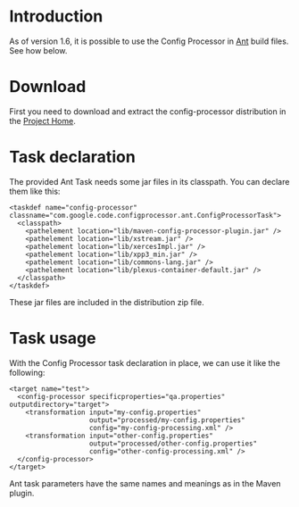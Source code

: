 # Introduction #

As of version 1.6, it is possible to use the Config Processor in [Ant](http://ant.apache.org/) build files. See how below.

# Download #

First you need to download and extract the config-processor distribution in the [Project Home](http://code.google.com/p/maven-config-processor-plugin).

# Task declaration #

The provided Ant Task needs some jar files in its classpath. You can declare them like this:

```
<taskdef name="config-processor" classname="com.google.code.configprocessor.ant.ConfigProcessorTask">
  <classpath>
    <pathelement location="lib/maven-config-processor-plugin.jar" />
    <pathelement location="lib/xstream.jar" />
    <pathelement location="lib/xercesImpl.jar" />
    <pathelement location="lib/xpp3_min.jar" />
    <pathelement location="lib/commons-lang.jar" />
    <pathelement location="lib/plexus-container-default.jar" />
  </classpath>
</taskdef>
```

These jar files are included in the distribution zip file.

# Task usage #

With the Config Processor task declaration in place, we can use it like the following:

```
<target name="test">
  <config-processor specificproperties="qa.properties" outputdirectory="target">
    <transformation input="my-config.properties"
                    output="processed/my-config.properties"
                    config="my-config-processing.xml" />
    <transformation input="other-config.properties"
                    output="processed/other-config.properties"
                    config="other-config-processing.xml" />
  </config-processor>
</target>
```

Ant task parameters have the same names and meanings as in the Maven plugin.